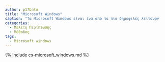 ```yaml
---
author: p17balo
title: "Microsoft Windows"
caption: "Τα Microsoft Windows είναι ένα από τα πιο δημοφιλές λειτουργικά συστήματα με επιφάνεια εργασίας και παρουσιάζει ιδιαίτερο ενδιαφέρον ως μελέτη περίπτωσης γιατί έχει παρουσιάσει μεγάλη πρόοδο και εξέλιξη ανά τα χρόνια ."
categories:
  - Μελέτη Περίπτωσης
  - Μέθοδος
tags:
  - Microsoft windows
---
```


{% include cs-microsoft_windows.md %}
